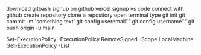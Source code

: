 download gitbash
signup on github
vercel signup
vs code connect with github 
create repository 
clone a repository
open terminal
type git init
git commit -m 'something text'
git config useremail""
git config username""
git push origin -u main


Set-ExecutionPolicy -ExecutionPolicy RemoteSigned -Scope LocalMachine
Get-ExecutionPolicy -List


